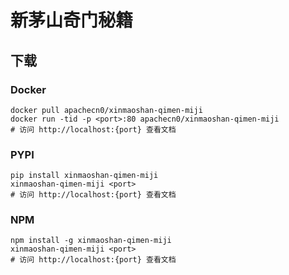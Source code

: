 # 新茅山奇门秘籍

## 下载

### Docker

```
docker pull apachecn0/xinmaoshan-qimen-miji
docker run -tid -p <port>:80 apachecn0/xinmaoshan-qimen-miji
# 访问 http://localhost:{port} 查看文档
```

### PYPI

```
pip install xinmaoshan-qimen-miji
xinmaoshan-qimen-miji <port>
# 访问 http://localhost:{port} 查看文档
```

### NPM

```
npm install -g xinmaoshan-qimen-miji
xinmaoshan-qimen-miji <port>
# 访问 http://localhost:{port} 查看文档
```
